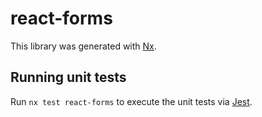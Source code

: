 # react-forms

This library was generated with [Nx](https://nx.dev).

## Running unit tests

Run `nx test react-forms` to execute the unit tests via [Jest](https://jestjs.io).
